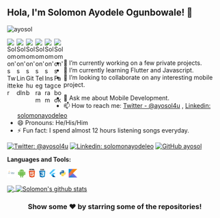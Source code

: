 ## Hola, I'm Solomon Ayodele Ogunbowale!<!--(https://pawan.live)--> 👋

<p align="left"> <img src="https://komarev.com/ghpvc/?username=ayosol&label=Views&color=blue&style=plastic" alt="ayosol" /> </p>

<a href="https://twitter.com/ayosol4u">
  <img align="left" alt="Solomon's Twitter" width="22px" src="https://cdn.jsdelivr.net/npm/simple-icons@v3/icons/twitter.svg" />
</a>
<a href="https://linkedin.com/in/solomonayodeleo">
  <img align="left" alt="Solomon's LinkedIn" width="22px" src="https://cdn.jsdelivr.net/npm/simple-icons@v3/icons/linkedin.svg" />
</a>
<a href="https://github.com/ayosol">
  <img align="left" alt="Solomon's Github" width="22px" src="https://cdn.jsdelivr.net/npm/simple-icons@v3/icons/github.svg" />
</a>
<a href="https://t.me/ayosol">
  <img align="left" alt="Solomon's Telegram" width="22px" src="https://cdn.jsdelivr.net/npm/simple-icons@v3/icons/telegram.svg" />
</a>
<a href="https://instagram.com/ayosol4u/">
  <img align="left" alt="Solomon's Instagram" width="22px" src="https://cdn.jsdelivr.net/npm/simple-icons@v3/icons/instagram.svg" />
</a>
<a href="https://www.facebook.com/solomon.ayodele.o/">
  <img align="left" alt="Solomon's Facebook" width="22px" src="https://cdn.jsdelivr.net/npm/simple-icons@v3/icons/facebook.svg" />
</a>

<br/>
<br/>


- 🔭 I’m currently working on a few private projects.
- 🌱 I’m currently learning Flutter and Javascript.
- 👯 I’m looking to collaborate on any interesting mobile project.
<!-- - 🤔 I’m looking for help with VelocityX documentation.-->
- 💬 Ask me about Mobile Development.
- 📫 How to reach me: [Twitter - @ayosol4u](https://twitter.com/ayosol4u) , [Linkedin: solomonayodeleo](https://www.linkedin.com/in/solomonayodeleo/)
- 😄 Pronouns: He/His/Him
- ⚡ Fun fact: I spend almost 12 hours listening songs everyday.

[![Twitter: @ayosol4u](https://img.shields.io/twitter/follow/ayosol?style=social)](https://twitter.com/ayosol4u)
[![Linkedin: solomonayodeleo](https://img.shields.io/badge/-ayosol-blue?style=flat-square&logo=Linkedin&logoColor=white&link=https://www.linkedin.com/in/solomonayodeleo/)](https://www.linkedin.com/in/solomonayodeleo/)
[![GitHub ayosol](https://img.shields.io/github/followers/ayosol?label=follow&style=social)](https://github.com/ayosol)
<!-- [![website](https://img.shields.io/badge/PortfolioWebsite-pawan.live-2648ff?style=flat-square&logo=google-chrome)](https://pawan.live/)-->


**Languages and Tools:**  

<code><img height="20" src="https://raw.githubusercontent.com/github/explore/80688e429a7d4ef2fca1e82350fe8e3517d3494d/topics/java/java.png"></code>
<code><img height="20" src="https://raw.githubusercontent.com/github/explore/80688e429a7d4ef2fca1e82350fe8e3517d3494d/topics/android/android.png"></code>
<code><img height="20" src="https://raw.githubusercontent.com/github/explore/80688e429a7d4ef2fca1e82350fe8e3517d3494d/topics/html/html.png"></code>
<code><img height="20" src="https://raw.githubusercontent.com/github/explore/80688e429a7d4ef2fca1e82350fe8e3517d3494d/topics/css/css.png"></code>
<code><img height="20" src="https://raw.githubusercontent.com/github/explore/80688e429a7d4ef2fca1e82350fe8e3517d3494d/topics/flutter/flutter.png"></code>
<code><img height="20" src="https://raw.githubusercontent.com/github/explore/80688e429a7d4ef2fca1e82350fe8e3517d3494d/topics/python/python.png"></code>
<code><img height="20" src="https://raw.githubusercontent.com/github/explore/80688e429a7d4ef2fca1e82350fe8e3517d3494d/topics/kotlin/kotlin.png"></code>    

<a href="https://github.com/ayosol">
  <img align="center" src="https://github-readme-stats.vercel.app/api/top-langs/?username=ayosol&theme=nightowl&hide_langs_below=1" />
</a>
<a href="https://github.com/ayosol">
 <img align="center" src="https://github-readme-stats.vercel.app/api?username=ayosol&theme=algolia&show_icons=true&line_height=27&count_private=true" alt="Solomon's github stats"/>
</a>

<!--
<a href="https://github.com/ayosol/e-Farmer">
  <img align="center" src="https://github-readme-stats.vercel.app/api/pin/?username=ayosol&repo=e-Farmer&theme=light" />
</a>
<a href="https://github.com/ayosol/BLOG">
 <img align="center" src="https://github-readme-stats.vercel.app/api/pin/?username=ayosol&repo=BLOG&theme=light" />
</a>
-->

<div align="center">

### Show some ❤️ by starring some of the repositories!

</div>
